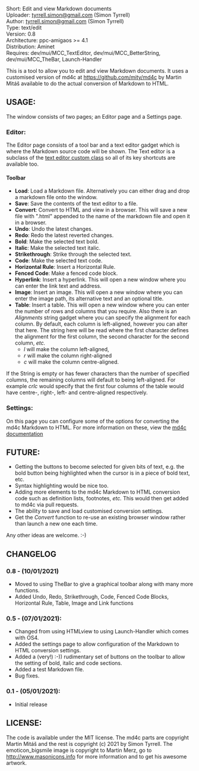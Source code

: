 Short:        Edit and view Markdown documents  
Uploader:     tyrrell.simon@gmail.com (Simon Tyrrell)  
Author:       tyrrell.simon@gmail.com (Simon Tyrrell)  
Type:         text/edit  
Version:      0.8  
Architecture: ppc-amigaos >= 4.1  
Distribution: Aminet  
Requires: dev/mui/MCC_TextEditor, dev/mui/MCC_BetterString, dev/mui/MCC_TheBar,  Launch-Handler  

This is a tool to allow you to edit and view Markdown documents.  It uses a customised version of 
md4c at https://github.com/mity/md4c by Martin Mitáš available to do the actual conversion of 
Markdown to HTML.

## USAGE:

The window consists of two pages; an Editor page and a Settings page.

### Editor:

The Editor page consists of a tool bar and a text editor gadget which is where the Markdown source
code will be shown. The Text editor is a subclass of the [text editor custom class](https://github.com/amiga-mui/texteditor) so all of its key shortcuts are available too.

#### Toolbar

 * **Load**: Load a Markdown file. Alternatively you can either drag and drop a markdown file onto the window.
 * **Save**: Save the contents of the text editor to a file.
 * **Convert**: Convert to HTML and view in a browser. This will save a new file with ".html" appended to the name of the markdown file and open it in a browser.
 * **Undo**: Undo the latest changes.
 * **Redo**: Redo the latest reverted changes.
 * **Bold**: Make the selected text bold.
 * **Italic**: Make the selected text italic.
 * **Strikethrough**: Strike through the selected text.
 * **Code**: Make the selected text code.
 * **Horizontal Rule**: Insert a Horizontal Rule.
 * **Fenced Code**: Make a fenced code block.
 * **Hyperlink**: Insert a hyperlink. This will open a new window where you can enter the link text and address. 
 * **Image**: Insert an image. This will open a new window where you can enter the image path, its alternative text and an optional title. 
 * **Table**: Insert a table. This will open a new window where you can enter the number of rows and columns that you require. Also there is an *Alignments* string gadget where you can specify the alignment for each column. 
By default, each column is left-aligned, however you can alter that here. The string here will be read where the first character defines the alignment for the first column, the second character for the second column, *etc.* 
    * *l* will make the column left-aligned, 
    * *r* will make the column right-aligned
    * *c* will make the column centre-aligned. 

If the String is empty or has fewer characters than the number of specified columns, the remaining columns will default to being left-aligned. For example *crlc* would specify that the first four columns of the table would have centre-, right-, left- and centre-aligned respectively.
 
### Settings:

On this page you can configure some of the options for converting the md4c Markdown to HTML. For more information on these, view the [md4c documentation](https://github.com/mity/md4c) 

## FUTURE:

 * Getting the buttons to become selected for given bits of text, e.g. the bold button being highlighted when the cursor is in a piece of bold text, etc. 
 * Syntax highlighting would be nice too. 
 * Adding more elements to the md4c Markdown to HTML conversion code such as definition lists, footnotes, *etc.* This would then get added to md4c via pull requests.
 * The ability to save and load customised conversion settings.
 * Get the *Convert* function to re-use an existing browser window rather than launch a new one each time.

Any other ideas are welcome. :-)

## CHANGELOG

### 0.8 - (10/01/2021)
 * Moved to using TheBar to give a graphical toolbar along with many more functions.
 * Added Undo, Redo, Strikethrough, Code, Fenced Code Blocks, Horizontal Rule, Table, Image and Link functions
	
### 0.5 - (07/01/2021):
 * Changed from using HTMLview to using Launch-Handler which comes with OS4.
 * Added the settings page to allow configuration of the Markdown to HTML conversion settings. 
 * Added a (very!) :-)) rudimentary set of buttons on the toolbar to allow the setting of bold, italic and code sections. 
 * Added a test Markdown file.
 * Bug fixes.

### 0.1 - (05/01/2021):
 * Initial release

## LICENSE:

The code is available under the MIT license. The md4c parts are copyright Martin Mitáš and the rest 
is copyright (c) 2021  by Simon Tyrrell. The emoticon_bigsmile image is copyright to Martin Merz, 
go to http://www.masonicons.info for more information and to get his awesome artwork.


 
